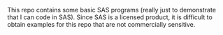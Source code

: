 This repo contains some basic SAS programs (really just to demonstrate that I can code in SAS).
Since SAS is a licensed product, it is difficult to obtain examples for this repo that are not commercially sensitive.
